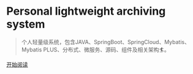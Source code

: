 <!-- _coverpage.md -->

# Personal lightweight archiving system


> 个人轻量级系统，包含JAVA、SpringBoot、SpringCloud、Mybatis、Mybatis PLUS、分布式、微服务、源码、组件及相关架构🏄。


[开始阅读](/README.md)